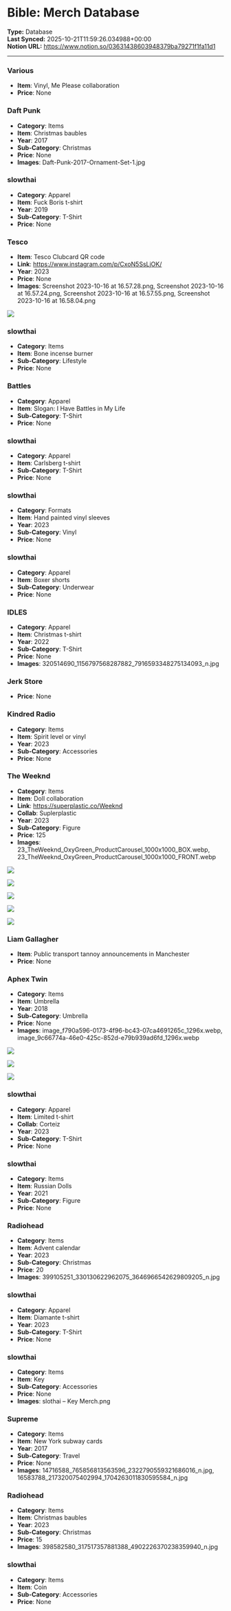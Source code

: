 # Bible: Merch Database

**Type:** Database  
**Last Synced:** 2025-10-21T11:59:26.034988+00:00  
**Notion URL:** https://www.notion.so/03631438603948379ba79271f1fa11d1  

---

### Various
- **Item**: Vinyl, Me Please collaboration 
- **Price**: None



### Daft Punk
- **Category**: Items
- **Item**: Christmas baubles
- **Year**: 2017
- **Sub-Category**: Christmas
- **Price**: None
- **Images**: Daft-Punk-2017-Ornament-Set-1.jpg



### slowthai
- **Category**: Apparel
- **Item**: Fuck Boris t-shirt
- **Year**: 2019
- **Sub-Category**: T-Shirt
- **Price**: None



### Tesco
- **Item**: Tesco Clubcard QR code
- **Link**: https://www.instagram.com/p/CxoN5SsLjOK/
- **Year**: 2023
- **Price**: None
- **Images**: Screenshot 2023-10-16 at 16.57.28.png, Screenshot 2023-10-16 at 16.57.24.png, Screenshot 2023-10-16 at 16.57.55.png, Screenshot 2023-10-16 at 16.58.04.png

![](https://prod-files-secure.s3.us-west-2.amazonaws.com/574ba0cc-1139-4d2f-8925-da579e61391f/946db7e6-aecd-4ee9-be4f-3ee96bdce4b1/Screenshot_2023-10-16_at_17.13.39.png?X-Amz-Algorithm=AWS4-HMAC-SHA256&X-Amz-Content-Sha256=UNSIGNED-PAYLOAD&X-Amz-Credential=ASIAZI2LB466RUJKZTKR%2F20251021%2Fus-west-2%2Fs3%2Faws4_request&X-Amz-Date=20251021T115916Z&X-Amz-Expires=3600&X-Amz-Security-Token=IQoJb3JpZ2luX2VjEFwaCXVzLXdlc3QtMiJGMEQCIDiEG8DMnys%2B3bRKVv%2FOweznjFXLMTx0yC13J0QOx1%2F2AiBVN2%2BMqrffJHXi4s7ZvTp5BC7dk6cISu7OetnFKyP2%2BSr%2FAwgUEAAaDDYzNzQyMzE4MzgwNSIMkP3k68bTUFhZBANqKtwDD4K5Ny9X%2Fw1zbd69KHtAjYJ%2B1ssqR6i4%2FoDuz1V80brvKoC0kRNFSTCRc4FISWKIOVdMzRixUsemKSLtCvDH1oDKPYcBuXj5C%2BctzKjteC5VG1bbRpWLDkp9IUFfHSs8Z136e36MTcz90uLDCkVKeOlrXkmIeoWoO9Dya7mvWUyDT3B0UhEm%2BARsvkQ96VTXv8wzTCJWGE1f3ygXTGRE8kIXiVvA019wODT3ONORp1SL0oPFTcO6couKvPzzJcHzgnyrRZylH7kZbkXrP35xadyYBMl7BRlIrgwYre0aCtZKp2SLwtT2RIwAHeW0SzSj3%2FeJnDyrQZ%2BRyT6MvYhxxk6qw3mGQrh8FIoa%2FpmiC9%2BIt8cgGvZcgSXBA2MfVPL6XrlHjWx3EnBYS4mC1h4lFbNYKO3NzdukJzF%2FLmD2FqdY%2FJekNJv8FCufL7vzFzom9OZQH2FuYMt8fNMlmebbE8Psnf%2F81vWgRjkndi5LAChCK5yUZ7DvFIW7zuq%2F%2FsyjM%2F4Wm8lbOwZqDKcGfzQu1Gva4pDzvo8ZiERxuhLebZbRx2xTb%2FZykR%2BZtOLToRaCM6HJj4o%2B5hM5hRgmcH6tZOcqfkU5g6lRLqzqJUN%2Bu%2BZTW%2FxtOGMEahzgTmsw2djdxwY6pgGcChJyRn1z53MllCjK9rB%2BuLH6bYT5gUo6KsOR0rngLKcwz8Ug1JIuY7aESWBcSlxufhprsB7YoTRncx6tMVonceW6UGC%2Ft6Tvx7ltt6IXeFbtxoxOkq48rGrduZSk2as%2Bc9KCWBL9NKp4owqQHpHaZKh5%2BJaIGlx9IVErU6tbFtikjSOYkn9u9fLxcHCbuUiHDTkUZVwY0G5C9x8qZlt7g44bRLzH&X-Amz-Signature=a87ff10375b25cc7fde762ac23aaea20455e7acff49dbedcbdf134b0ddb711dd&X-Amz-SignedHeaders=host&x-amz-checksum-mode=ENABLED&x-id=GetObject)



### slowthai
- **Category**: Items
- **Item**: Bone incense burner
- **Sub-Category**: Lifestyle
- **Price**: None



### Battles
- **Category**: Apparel
- **Item**: Slogan: I Have Battles in My Life
- **Sub-Category**: T-Shirt
- **Price**: None



### slowthai
- **Category**: Apparel
- **Item**: Carlsberg t-shirt
- **Sub-Category**: T-Shirt
- **Price**: None



### slowthai
- **Category**: Formats
- **Item**: Hand painted vinyl sleeves
- **Year**: 2023
- **Sub-Category**: Vinyl
- **Price**: None



### slowthai
- **Category**: Apparel
- **Item**: Boxer shorts
- **Sub-Category**: Underwear
- **Price**: None



### IDLES
- **Category**: Apparel
- **Item**: Christmas t-shirt
- **Year**: 2022
- **Sub-Category**: T-Shirt
- **Price**: None
- **Images**: 320514690_1156797568287882_7916593348275134093_n.jpg



### Jerk Store
- **Price**: None



### Kindred Radio
- **Category**: Items
- **Item**: Spirit level or vinyl
- **Year**: 2023
- **Sub-Category**: Accessories
- **Price**: None



### The Weeknd
- **Category**: Items
- **Item**: Doll collaboration
- **Link**: https://superplastic.co/Weeknd
- **Collab**: Suplerplastic
- **Year**: 2023
- **Sub-Category**: Figure
- **Price**: 125
- **Images**: 23_TheWeeknd_OxyGreen_ProductCarousel_1000x1000_BOX.webp, 23_TheWeeknd_OxyGreen_ProductCarousel_1000x1000_FRONT.webp

![](https://prod-files-secure.s3.us-west-2.amazonaws.com/574ba0cc-1139-4d2f-8925-da579e61391f/524ef4eb-5bf9-43ab-acba-c6b86d7efbd2/23_TheWeeknd_Oxy_ProductCarousel_1000x1000_R34_%283%29.webp?X-Amz-Algorithm=AWS4-HMAC-SHA256&X-Amz-Content-Sha256=UNSIGNED-PAYLOAD&X-Amz-Credential=ASIAZI2LB466VLVQSYBP%2F20251021%2Fus-west-2%2Fs3%2Faws4_request&X-Amz-Date=20251021T115918Z&X-Amz-Expires=3600&X-Amz-Security-Token=IQoJb3JpZ2luX2VjEFwaCXVzLXdlc3QtMiJHMEUCIHZQGoVJEHLDeYwdWwPFIPQogvxHwLMZLB%2BUhu71GiBJAiEAi5fOs7mAhCEdPHFZ6uZ26Xw1dM38zIYKE%2FwG8fp9220q%2FwMIFBAAGgw2Mzc0MjMxODM4MDUiDC7w3pP6MHGyH2ACjyrcA5hnUvOnxml07Hw7f7aZS%2FGm9EVtvrobwFeDLUrI5Db2foZKn5ZlDin3yCg6C2kFh316ZzNjge0yjV0phseJfoI227iJW7WPk2%2FAFSioJg8%2B77%2FwQzFVzCyEghHYvE47izn7WqrJSHwm6iSIxRvOTK%2FU5SocTfpjB6L8P7qaEubo3HLnbaKTLUWCy2cmGEtwn0x2BMRtOloDFPFeOAp00Z%2BbH9U47i%2BlVvnWZiVrPVR7G93fnuhYwwKF5VTieabuqbX32UsK2ASpyx23WfWNciXPFxNVq6g%2FXAwNpKpAlaQXBNbvRq5QHspzsk8hqMgo3tNgyhk442Hp%2FdqF%2BNTWAitsperpC1LyLfPMJPLgmfTgDoXdvyOgYrNL65UnUZNYmdBuZmTzt67FMVvwlsFq83PEWU1sa2DE9YeSYQgntAadf%2BQ4pRVaoMbb1nBILIVd7Jkp08ljXe9hAt1cYYAXib357egIQ9%2FTHkfxMimzyF9OvkNrcxzbUSMLC3Mb198smw%2BH96PIP7bUKqzz0mZw9A4BWH%2BLAlAZiGj8nNBFYJEPgELw2iuiS%2FRzhQ4LrzukT%2BNwIs3kZHSfAtgVan8dnMiMI5ducUcIgCP65Fi3yxJrAHcDxDKkIypRzBQaMITZ3ccGOqUBJfpp962ZF8ah6pqfeYJPiNkQF7slYEC45bEiuMg%2FNwuA4r2XEHQ3t1%2FBhpB5Nylu3%2BqQSsA0CAJ5JlSh6xQ9yuD24uG4sA1vBR7%2BzxRArd3OZw6lDhQCVH3kuJp1NOLyikfbjKXRR6giwEyE9N8D6hWaavBnOKXCrJWnwaErqmABhQnWwSfJS4%2FchTsHdMoEjxKc49nVnkPZUQ3MuRjdLiHq6Bxx&X-Amz-Signature=6bd3d9d7231b030365d15700c21e68c8f3cd6b70b6d6f8bfde3636cb636109d5&X-Amz-SignedHeaders=host&x-amz-checksum-mode=ENABLED&x-id=GetObject)

![](https://prod-files-secure.s3.us-west-2.amazonaws.com/574ba0cc-1139-4d2f-8925-da579e61391f/1c6a8d04-f9a0-4e34-8c76-ef58c6d92175/23_TheWeeknd_OxyGreen_ProductCarousel_1000x1000_BACK.webp?X-Amz-Algorithm=AWS4-HMAC-SHA256&X-Amz-Content-Sha256=UNSIGNED-PAYLOAD&X-Amz-Credential=ASIAZI2LB466VLVQSYBP%2F20251021%2Fus-west-2%2Fs3%2Faws4_request&X-Amz-Date=20251021T115918Z&X-Amz-Expires=3600&X-Amz-Security-Token=IQoJb3JpZ2luX2VjEFwaCXVzLXdlc3QtMiJHMEUCIHZQGoVJEHLDeYwdWwPFIPQogvxHwLMZLB%2BUhu71GiBJAiEAi5fOs7mAhCEdPHFZ6uZ26Xw1dM38zIYKE%2FwG8fp9220q%2FwMIFBAAGgw2Mzc0MjMxODM4MDUiDC7w3pP6MHGyH2ACjyrcA5hnUvOnxml07Hw7f7aZS%2FGm9EVtvrobwFeDLUrI5Db2foZKn5ZlDin3yCg6C2kFh316ZzNjge0yjV0phseJfoI227iJW7WPk2%2FAFSioJg8%2B77%2FwQzFVzCyEghHYvE47izn7WqrJSHwm6iSIxRvOTK%2FU5SocTfpjB6L8P7qaEubo3HLnbaKTLUWCy2cmGEtwn0x2BMRtOloDFPFeOAp00Z%2BbH9U47i%2BlVvnWZiVrPVR7G93fnuhYwwKF5VTieabuqbX32UsK2ASpyx23WfWNciXPFxNVq6g%2FXAwNpKpAlaQXBNbvRq5QHspzsk8hqMgo3tNgyhk442Hp%2FdqF%2BNTWAitsperpC1LyLfPMJPLgmfTgDoXdvyOgYrNL65UnUZNYmdBuZmTzt67FMVvwlsFq83PEWU1sa2DE9YeSYQgntAadf%2BQ4pRVaoMbb1nBILIVd7Jkp08ljXe9hAt1cYYAXib357egIQ9%2FTHkfxMimzyF9OvkNrcxzbUSMLC3Mb198smw%2BH96PIP7bUKqzz0mZw9A4BWH%2BLAlAZiGj8nNBFYJEPgELw2iuiS%2FRzhQ4LrzukT%2BNwIs3kZHSfAtgVan8dnMiMI5ducUcIgCP65Fi3yxJrAHcDxDKkIypRzBQaMITZ3ccGOqUBJfpp962ZF8ah6pqfeYJPiNkQF7slYEC45bEiuMg%2FNwuA4r2XEHQ3t1%2FBhpB5Nylu3%2BqQSsA0CAJ5JlSh6xQ9yuD24uG4sA1vBR7%2BzxRArd3OZw6lDhQCVH3kuJp1NOLyikfbjKXRR6giwEyE9N8D6hWaavBnOKXCrJWnwaErqmABhQnWwSfJS4%2FchTsHdMoEjxKc49nVnkPZUQ3MuRjdLiHq6Bxx&X-Amz-Signature=a21ddcca1896f3fbb2417ce5d97a2ea4554f9d28d4b3c279e958875ae4aef8f9&X-Amz-SignedHeaders=host&x-amz-checksum-mode=ENABLED&x-id=GetObject)

![](https://prod-files-secure.s3.us-west-2.amazonaws.com/574ba0cc-1139-4d2f-8925-da579e61391f/7488e29c-fcc4-4585-887d-b89f810a82b3/23_TheWeeknd_OxyGreen_ProductCarousel_1000x1000_BOX.webp?X-Amz-Algorithm=AWS4-HMAC-SHA256&X-Amz-Content-Sha256=UNSIGNED-PAYLOAD&X-Amz-Credential=ASIAZI2LB466VLVQSYBP%2F20251021%2Fus-west-2%2Fs3%2Faws4_request&X-Amz-Date=20251021T115918Z&X-Amz-Expires=3600&X-Amz-Security-Token=IQoJb3JpZ2luX2VjEFwaCXVzLXdlc3QtMiJHMEUCIHZQGoVJEHLDeYwdWwPFIPQogvxHwLMZLB%2BUhu71GiBJAiEAi5fOs7mAhCEdPHFZ6uZ26Xw1dM38zIYKE%2FwG8fp9220q%2FwMIFBAAGgw2Mzc0MjMxODM4MDUiDC7w3pP6MHGyH2ACjyrcA5hnUvOnxml07Hw7f7aZS%2FGm9EVtvrobwFeDLUrI5Db2foZKn5ZlDin3yCg6C2kFh316ZzNjge0yjV0phseJfoI227iJW7WPk2%2FAFSioJg8%2B77%2FwQzFVzCyEghHYvE47izn7WqrJSHwm6iSIxRvOTK%2FU5SocTfpjB6L8P7qaEubo3HLnbaKTLUWCy2cmGEtwn0x2BMRtOloDFPFeOAp00Z%2BbH9U47i%2BlVvnWZiVrPVR7G93fnuhYwwKF5VTieabuqbX32UsK2ASpyx23WfWNciXPFxNVq6g%2FXAwNpKpAlaQXBNbvRq5QHspzsk8hqMgo3tNgyhk442Hp%2FdqF%2BNTWAitsperpC1LyLfPMJPLgmfTgDoXdvyOgYrNL65UnUZNYmdBuZmTzt67FMVvwlsFq83PEWU1sa2DE9YeSYQgntAadf%2BQ4pRVaoMbb1nBILIVd7Jkp08ljXe9hAt1cYYAXib357egIQ9%2FTHkfxMimzyF9OvkNrcxzbUSMLC3Mb198smw%2BH96PIP7bUKqzz0mZw9A4BWH%2BLAlAZiGj8nNBFYJEPgELw2iuiS%2FRzhQ4LrzukT%2BNwIs3kZHSfAtgVan8dnMiMI5ducUcIgCP65Fi3yxJrAHcDxDKkIypRzBQaMITZ3ccGOqUBJfpp962ZF8ah6pqfeYJPiNkQF7slYEC45bEiuMg%2FNwuA4r2XEHQ3t1%2FBhpB5Nylu3%2BqQSsA0CAJ5JlSh6xQ9yuD24uG4sA1vBR7%2BzxRArd3OZw6lDhQCVH3kuJp1NOLyikfbjKXRR6giwEyE9N8D6hWaavBnOKXCrJWnwaErqmABhQnWwSfJS4%2FchTsHdMoEjxKc49nVnkPZUQ3MuRjdLiHq6Bxx&X-Amz-Signature=8715f3b52ea70ea6361e89e2fd7ed2cc5dc2a5f8d40bd70f031e5ec699ab5e87&X-Amz-SignedHeaders=host&x-amz-checksum-mode=ENABLED&x-id=GetObject)

![](https://prod-files-secure.s3.us-west-2.amazonaws.com/574ba0cc-1139-4d2f-8925-da579e61391f/d7b9b868-2e61-46fd-a08e-0949297e2fb1/23_TheWeeknd_OxyGreen_ProductCarousel_1000x1000_FRONT.webp?X-Amz-Algorithm=AWS4-HMAC-SHA256&X-Amz-Content-Sha256=UNSIGNED-PAYLOAD&X-Amz-Credential=ASIAZI2LB466VLVQSYBP%2F20251021%2Fus-west-2%2Fs3%2Faws4_request&X-Amz-Date=20251021T115918Z&X-Amz-Expires=3600&X-Amz-Security-Token=IQoJb3JpZ2luX2VjEFwaCXVzLXdlc3QtMiJHMEUCIHZQGoVJEHLDeYwdWwPFIPQogvxHwLMZLB%2BUhu71GiBJAiEAi5fOs7mAhCEdPHFZ6uZ26Xw1dM38zIYKE%2FwG8fp9220q%2FwMIFBAAGgw2Mzc0MjMxODM4MDUiDC7w3pP6MHGyH2ACjyrcA5hnUvOnxml07Hw7f7aZS%2FGm9EVtvrobwFeDLUrI5Db2foZKn5ZlDin3yCg6C2kFh316ZzNjge0yjV0phseJfoI227iJW7WPk2%2FAFSioJg8%2B77%2FwQzFVzCyEghHYvE47izn7WqrJSHwm6iSIxRvOTK%2FU5SocTfpjB6L8P7qaEubo3HLnbaKTLUWCy2cmGEtwn0x2BMRtOloDFPFeOAp00Z%2BbH9U47i%2BlVvnWZiVrPVR7G93fnuhYwwKF5VTieabuqbX32UsK2ASpyx23WfWNciXPFxNVq6g%2FXAwNpKpAlaQXBNbvRq5QHspzsk8hqMgo3tNgyhk442Hp%2FdqF%2BNTWAitsperpC1LyLfPMJPLgmfTgDoXdvyOgYrNL65UnUZNYmdBuZmTzt67FMVvwlsFq83PEWU1sa2DE9YeSYQgntAadf%2BQ4pRVaoMbb1nBILIVd7Jkp08ljXe9hAt1cYYAXib357egIQ9%2FTHkfxMimzyF9OvkNrcxzbUSMLC3Mb198smw%2BH96PIP7bUKqzz0mZw9A4BWH%2BLAlAZiGj8nNBFYJEPgELw2iuiS%2FRzhQ4LrzukT%2BNwIs3kZHSfAtgVan8dnMiMI5ducUcIgCP65Fi3yxJrAHcDxDKkIypRzBQaMITZ3ccGOqUBJfpp962ZF8ah6pqfeYJPiNkQF7slYEC45bEiuMg%2FNwuA4r2XEHQ3t1%2FBhpB5Nylu3%2BqQSsA0CAJ5JlSh6xQ9yuD24uG4sA1vBR7%2BzxRArd3OZw6lDhQCVH3kuJp1NOLyikfbjKXRR6giwEyE9N8D6hWaavBnOKXCrJWnwaErqmABhQnWwSfJS4%2FchTsHdMoEjxKc49nVnkPZUQ3MuRjdLiHq6Bxx&X-Amz-Signature=3408125577706c1df147a6d6ef750e1a129ce411fd9211a914a025edcd5ebe1f&X-Amz-SignedHeaders=host&x-amz-checksum-mode=ENABLED&x-id=GetObject)

![](https://prod-files-secure.s3.us-west-2.amazonaws.com/574ba0cc-1139-4d2f-8925-da579e61391f/2604c751-6656-4efb-8098-f6470476bd09/23_TheWeeknd_OxyGreen_ProductCarousel_1000x1000_R34.webp?X-Amz-Algorithm=AWS4-HMAC-SHA256&X-Amz-Content-Sha256=UNSIGNED-PAYLOAD&X-Amz-Credential=ASIAZI2LB466VLVQSYBP%2F20251021%2Fus-west-2%2Fs3%2Faws4_request&X-Amz-Date=20251021T115918Z&X-Amz-Expires=3600&X-Amz-Security-Token=IQoJb3JpZ2luX2VjEFwaCXVzLXdlc3QtMiJHMEUCIHZQGoVJEHLDeYwdWwPFIPQogvxHwLMZLB%2BUhu71GiBJAiEAi5fOs7mAhCEdPHFZ6uZ26Xw1dM38zIYKE%2FwG8fp9220q%2FwMIFBAAGgw2Mzc0MjMxODM4MDUiDC7w3pP6MHGyH2ACjyrcA5hnUvOnxml07Hw7f7aZS%2FGm9EVtvrobwFeDLUrI5Db2foZKn5ZlDin3yCg6C2kFh316ZzNjge0yjV0phseJfoI227iJW7WPk2%2FAFSioJg8%2B77%2FwQzFVzCyEghHYvE47izn7WqrJSHwm6iSIxRvOTK%2FU5SocTfpjB6L8P7qaEubo3HLnbaKTLUWCy2cmGEtwn0x2BMRtOloDFPFeOAp00Z%2BbH9U47i%2BlVvnWZiVrPVR7G93fnuhYwwKF5VTieabuqbX32UsK2ASpyx23WfWNciXPFxNVq6g%2FXAwNpKpAlaQXBNbvRq5QHspzsk8hqMgo3tNgyhk442Hp%2FdqF%2BNTWAitsperpC1LyLfPMJPLgmfTgDoXdvyOgYrNL65UnUZNYmdBuZmTzt67FMVvwlsFq83PEWU1sa2DE9YeSYQgntAadf%2BQ4pRVaoMbb1nBILIVd7Jkp08ljXe9hAt1cYYAXib357egIQ9%2FTHkfxMimzyF9OvkNrcxzbUSMLC3Mb198smw%2BH96PIP7bUKqzz0mZw9A4BWH%2BLAlAZiGj8nNBFYJEPgELw2iuiS%2FRzhQ4LrzukT%2BNwIs3kZHSfAtgVan8dnMiMI5ducUcIgCP65Fi3yxJrAHcDxDKkIypRzBQaMITZ3ccGOqUBJfpp962ZF8ah6pqfeYJPiNkQF7slYEC45bEiuMg%2FNwuA4r2XEHQ3t1%2FBhpB5Nylu3%2BqQSsA0CAJ5JlSh6xQ9yuD24uG4sA1vBR7%2BzxRArd3OZw6lDhQCVH3kuJp1NOLyikfbjKXRR6giwEyE9N8D6hWaavBnOKXCrJWnwaErqmABhQnWwSfJS4%2FchTsHdMoEjxKc49nVnkPZUQ3MuRjdLiHq6Bxx&X-Amz-Signature=2c93ea970b1da8a67b6a7304994ca0fff1f853e132729b06bff3393ec855c69a&X-Amz-SignedHeaders=host&x-amz-checksum-mode=ENABLED&x-id=GetObject)



### Liam Gallagher
- **Item**: Public transport tannoy announcements in Manchester
- **Price**: None



### Aphex Twin
- **Category**: Items
- **Item**: Umbrella
- **Year**: 2018
- **Sub-Category**: Umbrella
- **Price**: None
- **Images**: image_f790a596-0173-4f96-bc43-07ca4691265c_1296x.webp, image_9c66774a-46e0-425c-852d-e79b939ad6fd_1296x.webp

![](https://prod-files-secure.s3.us-west-2.amazonaws.com/574ba0cc-1139-4d2f-8925-da579e61391f/38202f85-3c71-47d7-9090-d7057bf59247/image_f790a596-0173-4f96-bc43-07ca4691265c_1296x.webp?X-Amz-Algorithm=AWS4-HMAC-SHA256&X-Amz-Content-Sha256=UNSIGNED-PAYLOAD&X-Amz-Credential=ASIAZI2LB4667WMTAIUJ%2F20251021%2Fus-west-2%2Fs3%2Faws4_request&X-Amz-Date=20251021T115920Z&X-Amz-Expires=3600&X-Amz-Security-Token=IQoJb3JpZ2luX2VjEFwaCXVzLXdlc3QtMiJIMEYCIQDxJD68RAvKZ7pgqzxB6zbkbP9nVJAU28r3HR%2Bdb%2BZ0SgIhAKOUCwF50OnVBPa1pQhJV8u%2F8tU6Z3ykQIfRfD5JgnfyKv8DCBQQABoMNjM3NDIzMTgzODA1Igwkt0miIZpQ9Yfvg6gq3AMqZQ47rl9qA9vhaOUlxQb%2FxugY0WhJB8ZB26Yt9Fw%2FkHKiR8LtQgIIygMma%2BDTDPQMgSeKVIHanMJn800vDkZLIHnin2qWwybwLo2muGEANc5fB5Gge6taSr4rbRQQEHj1dNumdt8Z2aVXFcxG3RLPf9vL9r3wnweh%2BHEHSagHewNaJqfCHTNISHts8ZY8S3rQ8HGqxh1Im7%2Bpsnj5TNJe0VfdR%2BITUyQOFXicjENzEbF5qxbX7DMyLyPLs0KQOpDSZCfXoIdnsw4KTvZcIBkPEjmyIHSzQUdVqrGfqoqEYTa%2FosPSa9mtWIeYjLT%2BJw6KpxDOUO%2FmLw91wURSkgxtRMEsyIJN0F8eIAIK4mF5H96g4ld%2BS0GmXBVwk6%2Bhbjmo4%2BcYrUhunBDMKQO92EsV%2B3tx%2BB2yNZ5bEHqvuF2DeUOsevJtlLe4PTxHTuxU7AsIfzIHBrGKTUsQNJzn2ejH%2Fdo379sYhk7B97bMAIpojvETAQTJII9SmdWNtOPUNwBQJ%2BRxLph4qR%2Bu0x7fXVFSqY4BicrbjCWPrnF%2BOlYXSsUYy5EnR1j5%2BQ9VfidmG41%2Fivt8vGzXrR3yYfU5KMFEgtPVqPo9U%2F17XR5Bm0Fn2mLDco8ZytvoT8htuzCs2d3HBjqkASTATY5P1ddjoh8667mtZ4SgT%2FaaMt61IsRk2Kjr%2F90s5gRwSrdU5hp0oC%2FCOZn8n67JrZGJAmrB%2BDO5DwoTfWPbK6vhHQEx9zkbcTJziwuWV915bkBtHRdYcn1BdmbdmUkTWhO%2BXhqj4aYz2CFGZnBbNG2CGBBnG1CIs4%2BQnEXfKeWPAKqTEwAULIwTE1gGlTdoEUhEVYoaMEhjhHMGcvrZI2%2B2&X-Amz-Signature=ac5507159a2ef2b848e738c032f2a19a3d3ad1408867418d02967d71aeea97a6&X-Amz-SignedHeaders=host&x-amz-checksum-mode=ENABLED&x-id=GetObject)

![](https://prod-files-secure.s3.us-west-2.amazonaws.com/574ba0cc-1139-4d2f-8925-da579e61391f/76aa4653-32db-4d30-bc87-e786a1ed5f9d/image_9c66774a-46e0-425c-852d-e79b939ad6fd_1296x.webp?X-Amz-Algorithm=AWS4-HMAC-SHA256&X-Amz-Content-Sha256=UNSIGNED-PAYLOAD&X-Amz-Credential=ASIAZI2LB4667WMTAIUJ%2F20251021%2Fus-west-2%2Fs3%2Faws4_request&X-Amz-Date=20251021T115920Z&X-Amz-Expires=3600&X-Amz-Security-Token=IQoJb3JpZ2luX2VjEFwaCXVzLXdlc3QtMiJIMEYCIQDxJD68RAvKZ7pgqzxB6zbkbP9nVJAU28r3HR%2Bdb%2BZ0SgIhAKOUCwF50OnVBPa1pQhJV8u%2F8tU6Z3ykQIfRfD5JgnfyKv8DCBQQABoMNjM3NDIzMTgzODA1Igwkt0miIZpQ9Yfvg6gq3AMqZQ47rl9qA9vhaOUlxQb%2FxugY0WhJB8ZB26Yt9Fw%2FkHKiR8LtQgIIygMma%2BDTDPQMgSeKVIHanMJn800vDkZLIHnin2qWwybwLo2muGEANc5fB5Gge6taSr4rbRQQEHj1dNumdt8Z2aVXFcxG3RLPf9vL9r3wnweh%2BHEHSagHewNaJqfCHTNISHts8ZY8S3rQ8HGqxh1Im7%2Bpsnj5TNJe0VfdR%2BITUyQOFXicjENzEbF5qxbX7DMyLyPLs0KQOpDSZCfXoIdnsw4KTvZcIBkPEjmyIHSzQUdVqrGfqoqEYTa%2FosPSa9mtWIeYjLT%2BJw6KpxDOUO%2FmLw91wURSkgxtRMEsyIJN0F8eIAIK4mF5H96g4ld%2BS0GmXBVwk6%2Bhbjmo4%2BcYrUhunBDMKQO92EsV%2B3tx%2BB2yNZ5bEHqvuF2DeUOsevJtlLe4PTxHTuxU7AsIfzIHBrGKTUsQNJzn2ejH%2Fdo379sYhk7B97bMAIpojvETAQTJII9SmdWNtOPUNwBQJ%2BRxLph4qR%2Bu0x7fXVFSqY4BicrbjCWPrnF%2BOlYXSsUYy5EnR1j5%2BQ9VfidmG41%2Fivt8vGzXrR3yYfU5KMFEgtPVqPo9U%2F17XR5Bm0Fn2mLDco8ZytvoT8htuzCs2d3HBjqkASTATY5P1ddjoh8667mtZ4SgT%2FaaMt61IsRk2Kjr%2F90s5gRwSrdU5hp0oC%2FCOZn8n67JrZGJAmrB%2BDO5DwoTfWPbK6vhHQEx9zkbcTJziwuWV915bkBtHRdYcn1BdmbdmUkTWhO%2BXhqj4aYz2CFGZnBbNG2CGBBnG1CIs4%2BQnEXfKeWPAKqTEwAULIwTE1gGlTdoEUhEVYoaMEhjhHMGcvrZI2%2B2&X-Amz-Signature=dea19a48e98b76b1366aa0f40fd19188487d0f31e3a7b3ae24d2f10e64f6c3bf&X-Amz-SignedHeaders=host&x-amz-checksum-mode=ENABLED&x-id=GetObject)

![](https://prod-files-secure.s3.us-west-2.amazonaws.com/574ba0cc-1139-4d2f-8925-da579e61391f/0a9313df-4334-4194-907e-bbbfd055bd22/image_8335da15-82a5-4e0b-ab45-8cd6d2ad625a_1296x.webp?X-Amz-Algorithm=AWS4-HMAC-SHA256&X-Amz-Content-Sha256=UNSIGNED-PAYLOAD&X-Amz-Credential=ASIAZI2LB4667WMTAIUJ%2F20251021%2Fus-west-2%2Fs3%2Faws4_request&X-Amz-Date=20251021T115920Z&X-Amz-Expires=3600&X-Amz-Security-Token=IQoJb3JpZ2luX2VjEFwaCXVzLXdlc3QtMiJIMEYCIQDxJD68RAvKZ7pgqzxB6zbkbP9nVJAU28r3HR%2Bdb%2BZ0SgIhAKOUCwF50OnVBPa1pQhJV8u%2F8tU6Z3ykQIfRfD5JgnfyKv8DCBQQABoMNjM3NDIzMTgzODA1Igwkt0miIZpQ9Yfvg6gq3AMqZQ47rl9qA9vhaOUlxQb%2FxugY0WhJB8ZB26Yt9Fw%2FkHKiR8LtQgIIygMma%2BDTDPQMgSeKVIHanMJn800vDkZLIHnin2qWwybwLo2muGEANc5fB5Gge6taSr4rbRQQEHj1dNumdt8Z2aVXFcxG3RLPf9vL9r3wnweh%2BHEHSagHewNaJqfCHTNISHts8ZY8S3rQ8HGqxh1Im7%2Bpsnj5TNJe0VfdR%2BITUyQOFXicjENzEbF5qxbX7DMyLyPLs0KQOpDSZCfXoIdnsw4KTvZcIBkPEjmyIHSzQUdVqrGfqoqEYTa%2FosPSa9mtWIeYjLT%2BJw6KpxDOUO%2FmLw91wURSkgxtRMEsyIJN0F8eIAIK4mF5H96g4ld%2BS0GmXBVwk6%2Bhbjmo4%2BcYrUhunBDMKQO92EsV%2B3tx%2BB2yNZ5bEHqvuF2DeUOsevJtlLe4PTxHTuxU7AsIfzIHBrGKTUsQNJzn2ejH%2Fdo379sYhk7B97bMAIpojvETAQTJII9SmdWNtOPUNwBQJ%2BRxLph4qR%2Bu0x7fXVFSqY4BicrbjCWPrnF%2BOlYXSsUYy5EnR1j5%2BQ9VfidmG41%2Fivt8vGzXrR3yYfU5KMFEgtPVqPo9U%2F17XR5Bm0Fn2mLDco8ZytvoT8htuzCs2d3HBjqkASTATY5P1ddjoh8667mtZ4SgT%2FaaMt61IsRk2Kjr%2F90s5gRwSrdU5hp0oC%2FCOZn8n67JrZGJAmrB%2BDO5DwoTfWPbK6vhHQEx9zkbcTJziwuWV915bkBtHRdYcn1BdmbdmUkTWhO%2BXhqj4aYz2CFGZnBbNG2CGBBnG1CIs4%2BQnEXfKeWPAKqTEwAULIwTE1gGlTdoEUhEVYoaMEhjhHMGcvrZI2%2B2&X-Amz-Signature=90f2b6df4bf8e2dc4b1109c00737c5201b60f9876e86ba1c67c47e0d98b24b5b&X-Amz-SignedHeaders=host&x-amz-checksum-mode=ENABLED&x-id=GetObject)



### slowthai
- **Category**: Apparel
- **Item**: Limited t-shirt
- **Collab**: Corteiz
- **Year**: 2023
- **Sub-Category**: T-Shirt
- **Price**: None



### slowthai
- **Category**: Items
- **Item**: Russian Dolls
- **Year**: 2021
- **Sub-Category**: Figure
- **Price**: None



### Radiohead
- **Category**: Items
- **Item**: Advent calendar
- **Year**: 2023
- **Sub-Category**: Christmas
- **Price**: 20
- **Images**: 399105251_330130622962075_3646966542629809205_n.jpg



### slowthai
- **Category**: Apparel
- **Item**: Diamante t-shirt
- **Year**: 2023
- **Sub-Category**: T-Shirt
- **Price**: None



### slowthai
- **Category**: Items
- **Item**: Key
- **Sub-Category**: Accessories
- **Price**: None
- **Images**: slothai – Key Merch.png



### Supreme
- **Category**: Items
- **Item**: New York subway cards
- **Year**: 2017
- **Sub-Category**: Travel
- **Price**: None
- **Images**: 14716588_765856813563596_2322790559321686016_n.jpg, 16583788_217320075402994_1704263011830595584_n.jpg



### Radiohead
- **Category**: Items
- **Item**: Christmas baubles
- **Year**: 2023
- **Sub-Category**: Christmas
- **Price**: 15
- **Images**: 398582580_317517357881388_4902226370238359940_n.jpg



### slowthai
- **Category**: Items
- **Item**: Coin
- **Sub-Category**: Accessories
- **Price**: None



